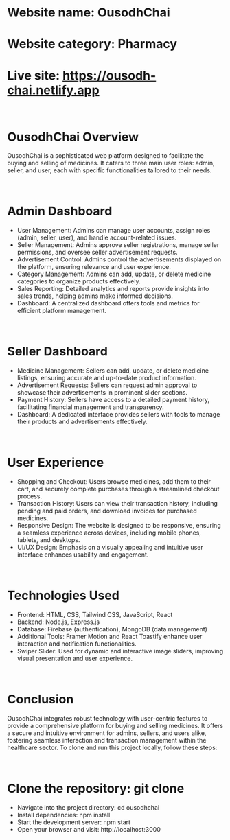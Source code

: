 # Website name: OusodhChai
# Website category: Pharmacy
# Live site: https://ousodh-chai.netlify.app

</br>

# OusodhChai Overview
OusodhChai is a sophisticated web platform designed to facilitate the buying and selling of medicines. It caters to three main user roles: admin, seller, and user, each with specific functionalities tailored to their needs.

</br>

# Admin Dashboard
- User Management: Admins can manage user accounts, assign roles (admin, seller, user), and handle account-related issues.
- Seller Management: Admins approve seller registrations, manage seller permissions, and oversee seller advertisement requests.
- Advertisement Control: Admins control the advertisements displayed on the platform, ensuring relevance and user experience.
- Category Management: Admins can add, update, or delete medicine categories to organize products effectively.
- Sales Reporting: Detailed analytics and reports provide insights into sales trends, helping admins make informed decisions.
- Dashboard: A centralized dashboard offers tools and metrics for efficient platform management.

</br>

# Seller Dashboard
- Medicine Management: Sellers can add, update, or delete medicine listings, ensuring accurate and up-to-date product information.
- Advertisement Requests: Sellers can request admin approval to showcase their advertisements in prominent slider sections.
- Payment History: Sellers have access to a detailed payment history, facilitating financial management and transparency.
- Dashboard: A dedicated interface provides sellers with tools to manage their products and advertisements effectively.

</br>

# User Experience
- Shopping and Checkout: Users browse medicines, add them to their cart, and securely complete purchases through a streamlined checkout process.
- Transaction History: Users can view their transaction history, including pending and paid orders, and download invoices for purchased medicines.
- Responsive Design: The website is designed to be responsive, ensuring a seamless experience across devices, including mobile phones, tablets, and desktops.
- UI/UX Design: Emphasis on a visually appealing and intuitive user interface enhances usability and engagement.

</br>

# Technologies Used
- Frontend: HTML, CSS, Tailwind CSS, JavaScript, React
- Backend: Node.js, Express.js
- Database: Firebase (authentication), MongoDB (data management)
- Additional Tools: Framer Motion and React Toastify enhance user interaction and notification functionalities.
- Swiper Slider: Used for dynamic and interactive image sliders, improving visual presentation and user experience.

</br>

# Conclusion
OusodhChai integrates robust technology with user-centric features to provide a comprehensive platform for buying and selling medicines. It offers a secure and intuitive environment for admins, sellers, and users alike, fostering seamless interaction and transaction management within the healthcare sector.
To clone and run this project locally, follow these steps:

</br>

# Clone the repository: git clone <repository-url>
- Navigate into the project directory: cd ousodhchai
- Install dependencies: npm install
- Start the development server: npm start
- Open your browser and visit: http://localhost:3000

